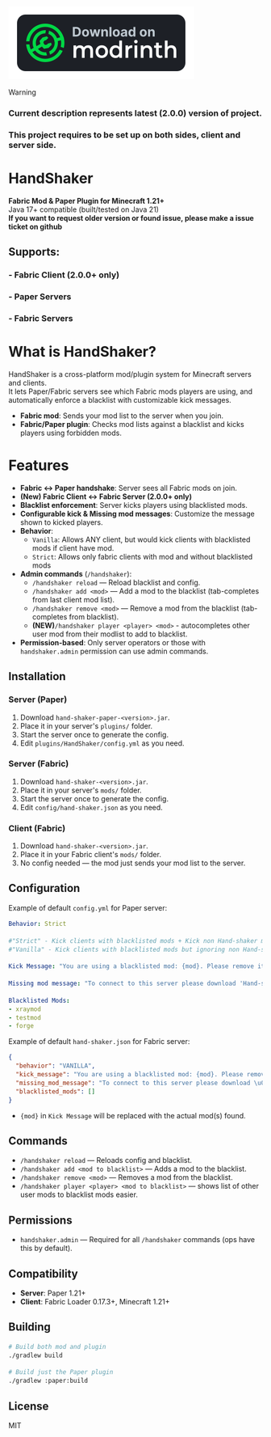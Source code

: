[![](https://github.com/gabrielvicenteYT/modrinth-icons/raw/main/Branding/Badge/badge-dark.svg)](https://modrinth.com/plugin/hand-shaker)
>[!WARNING]
>### Current description represents latest (2.0.0) version of project. 
>### **This project requires to be set up on both sides, client and server side.**
# HandShaker

**Fabric Mod & Paper Plugin for Minecraft 1.21+**  
Java 17+ compatible (built/tested on Java 21)  
**If you want to request older version or found issue, please make a issue ticket on github**

## **Supports:**
### - **Fabric Client (2.0.0+ only)**
### - **Paper Servers**
### - **Fabric Servers**

# **What is HandShaker?**

HandShaker is a cross-platform mod/plugin system for Minecraft servers and clients.  
It lets Paper/Fabric servers see which Fabric mods players are using, and automatically enforce a blacklist with customizable kick messages.

- **Fabric mod**: Sends your mod list to the server when you join.
- **Fabric/Paper plugin**: Checks mod lists against a blacklist and kicks players using forbidden mods.

# Features

- **Fabric <-> Paper handshake**: Server sees all Fabric mods on join.
- **(New) Fabric Client <-> Fabric Server (2.0.0+ only)**
- **Blacklist enforcement**: Server kicks players using blacklisted mods.
- **Configurable kick & Missing mod messages**: Customize the message shown to kicked players.
- **Behavior**:
  - `Vanilla`: Allows ANY client, but would kick clients with blacklisted mods if client have mod.
  - `Strict`: Allows only fabric clients with mod and without blacklisted mods
- **Admin commands** (`/handshaker`):
  - `/handshaker reload` — Reload blacklist and config.
  - `/handshaker add <mod>` — Add a mod to the blacklist (tab-completes from last client mod list).
  - `/handshaker remove <mod>` — Remove a mod from the blacklist (tab-completes from blacklist).
  - **(NEW)**`/handshaker player <player> <mod>` - autocompletes other user mod from their modlist to add to blacklist.
- **Permission-based**: Only server operators or those with `handshaker.admin` permission can use admin commands.

## Installation

### Server (Paper)

1. Download `hand-shaker-paper-<version>.jar`.
2. Place it in your server's `plugins/` folder.
3. Start the server once to generate the config.
4. Edit `plugins/HandShaker/config.yml` as you need.

### Server (Fabric)

1. Download `hand-shaker-<version>.jar`.
2. Place it in your server's `mods/` folder.
3. Start the server once to generate the config.
4. Edit `config/hand-shaker.json` as you need.

### Client (Fabric)

1. Download `hand-shaker-<version>.jar`.
2. Place it in your Fabric client's `mods/` folder.
3. No config needed — the mod just sends your mod list to the server.

## Configuration

Example of default `config.yml` for Paper server:
```yaml
Behavior: Strict

#"Strict" - Kick clients with blacklisted mods + Kick non Hand-shaker mod clients
#"Vanilla" - Kick clients with blacklisted mods but ignoring non Hand-shaker mod clients (Could be dangeours if clients spoofs clients)

Kick Message: "You are using a blacklisted mod: {mod}. Please remove it to join this server."

Missing mod message: "To connect to this server please download 'Hand-shaker' mod."

Blacklisted Mods:
- xraymod
- testmod
- forge
```
Example of default `hand-shaker.json` for Fabric server:
```json
{
  "behavior": "VANILLA",
  "kick_message": "You are using a blacklisted mod: {mod}. Please remove it to join this server.",
  "missing_mod_message": "To connect to this server please download \u0027Hand-shaker\u0027 mod.",
  "blacklisted_mods": []
}
```

- `{mod}` in `Kick Message` will be replaced with the actual mod(s) found.

## Commands

- `/handshaker reload` — Reloads config and blacklist.
- `/handshaker add <mod to blacklist>` — Adds a mod to the blacklist.
- `/handshaker remove <mod>` — Removes a mod from the blacklist.
- `/handshaker player <player> <mod to blacklist>` — shows list of other user mods to blacklist mods easier.
## Permissions

- `handshaker.admin` — Required for all `/handshaker` commands (ops have this by default).

## Compatibility

- **Server**: Paper 1.21+
- **Client**: Fabric Loader 0.17.3+, Minecraft 1.21+

## Building

```sh
# Build both mod and plugin
./gradlew build

# Build just the Paper plugin
./gradlew :paper:build
```

## License

MIT
